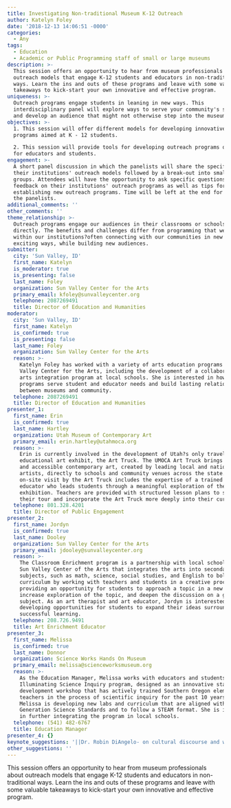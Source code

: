 ```yaml
---
title: Investigating Non-traditional Museum K-12 Outreach
author: Katelyn Foley
date: '2018-12-13 14:06:51 -0000'
categories:
  - Any
tags:
  - Education
  - Academic or Public Programming staff of small or large museums
description: >-
  This session offers an opportunity to hear from museum professionals about
  outreach models that engage K-12 students and educators in non-traditional
  ways. Learn the ins and outs of these programs and leave with some valuable
  takeaways to kick-start your own innovative and effective program.
uniqueness: >-
  Outreach programs engage students in leaning in new ways. This
  interdisciplinary panel will explore ways to serve your community's students
  and develop an audience that might not otherwise step into the museum
objectives: >-
  1. This session will offer different models for developing innovative outreach
  programs aimed at K - 12 students.

  2. This session will provide tools for developing outreach programs of value
  for educators and students.
engagement: >-
  A short panel discussion in which the panelists will share the specifics of
  their institutions' outreach models followed by a break-out into smaller
  groups. Attendees will have the opportunity to ask specific questions and get
  feedback on their institutions' outreach programs as well as tips for
  establishing new outreach programs. Time will be left at the end for Q&A with
  the panelists.
additional_comments: ''
other_comments: ''
theme_relationship: >-
  Outreach programs engage our audiences in their classrooms or schools
  directly. The benefits and challenges differ from programming that we offer
  within our institutions?often connecting with our communities in new and
  exciting ways, while building new audiences. 
submitter:
  city: 'Sun Valley, ID'
  first_name: Katelyn
  is_moderator: true
  is_presenting: false
  last_name: Foley
  organization: Sun Valley Center for the Arts
  primary_email: kfoley@sunvalleycenter.org
  telephone: 2087269491
  title: Director of Education and Humanities
moderator:
  city: 'Sun Valley, ID'
  first_name: Katelyn
  is_confirmed: true
  is_presenting: false
  last_name: Foley
  organization: Sun Valley Center for the Arts
  reason: >-
    Katelyn Foley has worked with a variety of arts education programs at Sun
    Valley Center for the Arts, including the development of a collaborative
    arts integration program at local schools. She is interested in how outreach
    programs serve student and educator needs and build lasting relationships
    between museums and community.
  telephone: 2087269491
  title: Director of Education and Humanities
presenter_1:
  first_name: Erin
  is_confirmed: true
  last_name: Hartley
  organization: Utah Museum of Contemporary Art
  primary_email: erin.hartley@utahmoca.org
  reason: >-
    Erin is currently involved in the development of Utah?s only travelling
    educational art exhibit, the Art Truck. The UMOCA Art Truck brings exciting
    and accessible contemporary art, created by leading local and national
    artists, directly to schools and community venues across the state. Each
    on-site visit by the Art Truck includes the expertise of a trained museum
    educator who leads students through a meaningful exploration of the current
    exhibition. Teachers are provided with structured lesson plans to supplement
    their tour and incorporate the Art Truck more deeply into their curriculum.
  telephone: 801.328.4201
  title: Director of Public Engagement
presenter_2:
  first_name: Jordyn
  is_confirmed: true
  last_name: Dooley
  organization: Sun Valley Center for the Arts
  primary_email: jdooley@sunvalleycenter.org
  reason: >-
    The Classroom Enrichment program is a partnership with local schools and the
    Sun Valley Center of the Arts that integrates the arts into secondary core
    subjects, such as math, science, social studies, and English to bolster
    curriculum by working with teachers and students in a creative process,
    providing an opportunity for students to approach a topic in a new way,
    increase exploration of the topic, and deepen the discussion on a given
    subject. As an art therapist and art educator, Jordyn is interested in
    developing opportunities for students to expand their ideas surrounding
    successful learning.
  telephone: 208.726.9491
  title: Art Enrichment Educator
presenter_3:
  first_name: Melissa
  is_confirmed: true
  last_name: Donnor
  organization: Science Works Hands On Museum
  primary_email: melissa@scienceworksmuseum.org
  reason: >-
    As the Education Manager, Melissa works with educators and students in the
    Illuminating Science Inquiry program, designed as an innovative staff
    development workshop that has actively trained Southern Oregon elementary
    teachers in the process of scientific inquiry for the past 10 years.?
    Melissa is developing new labs and curriculum that are aligned with Next
    Generation Science Standards and to follow a STEAM format. She is interested
    in further integrating the program in local schools.
  telephone: (541) 482-6767
  title: Education Manager
presenter_4: {}
keynote_suggestions: '||Dr. Robin DiAngelo- on cultural discourse and whiteness studies. ||B.'
other_suggestions: ''
---
```

This session offers an opportunity to hear from museum professionals about outreach models that engage K-12 students and educators in non-traditional ways. Learn the ins and outs of these programs and leave with some valuable takeaways to kick-start your own innovative and effective program.

